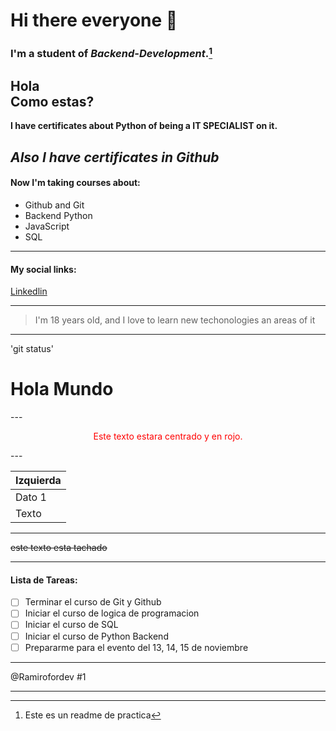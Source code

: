 # Hi there everyone 🙌
### I'm a student of ***Backend-Development***.[^1]
Hola  
Como estas?
---
**I have certificates about Python of being a IT SPECIALIST on it.**

*Also I have certificates in Github*
---

#### Now I'm taking courses about: 
- Github and Git
- Backend Python
- JavaScript
- SQL

---

#### My social links:
[Linkedlin](https://www.linkedin.com/in/ramirofordev01?lipi=urn%3Ali%3Apage%3Ad_flagship3_profile_view_base_contact_details%3BK9%2FUEakbSUCLXgBPr%2FWFkg%3D%3D)

---

> I'm 18 years old, and I love to learn new techonologies an areas of it

---

'git status'

<html>
  <head>
    <title>Ejemplo</title>
  </head>
  <body>
    <h1>Hola Mundo</h1>
  </body>
</html>
---

<p style="text-align: center; color: red;">Este texto estara centrado y en rojo.</p>
---

| Izquierda |
| :---      |
| Dato 1    |
| Texto     |

---  

~~este texto esta tachado~~

---
#### Lista de Tareas:
- [ ] Terminar el curso de Git y Github
- [ ] Iniciar el curso de logica de programacion
- [ ] Iniciar el curso de SQL
- [ ] Iniciar el curso de Python Backend
- [ ] Prepararme para el evento del 13, 14, 15 de noviembre

---

@Ramirofordev
#1

[^1]: Este es un readme de practica

---

